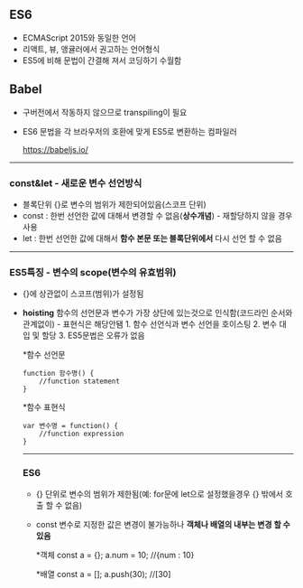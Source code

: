  ## ES6

 - ECMAScript 2015와 동일한 언어
 - 리액트, 뷰, 앵귤러에서 권고하는 언어형식
 - ES5에 비해 문법이 간결해 져서 코딩하기 수월함

 ## Babel

 - 구버전에서 작동하지 않으므로 transpiling이 필요
 - ES6 문법을 각 브라우저의 호환에 맞게 ES5로 변환하는 컴파일러

    <https://babeljs.io/>

 -------------------------------------------------------------

 ### const&let - 새로운 변수 선언방식

 - 블록단위 {}로 변수의 범위가 제한되어있음(스코프 단위)
 - const : 한번 선언한 값에 대해서 변경할 수 없음(**상수개념**) - 재할당하지 않을 경우 사용
 - let : 한번 선언한 값에 대해서 **함수 본문 또는 블록단위에서** 다시 선언 할 수 없음

  -------------------------------------------------------------

  ### ES5특징 - 변수의 scope(변수의 유효범위)

  - {}에 상관없이 스코프(범위)가 설정됨
  - **hoisting** 함수의 선언문과 변수가 가장 상단에 있는것으로 인식함(코드라인 순서와 관계없이) - 표현식은 해당안됌
        1. 함수 선언식과 변수 선언을 호이스팅
        2. 변수 대입 및 할당
        3. ES5문법은 오류가 없음

    *함수 선언문

        function 함수명() {
            //function statement
        }

    *함수 표현식

        var 변수명 = function() {
            //function expression
        }

     -------------------------------------------------------------

     ### ES6 

     - {} 단위로 변수의 범위가 제한됨(예: for문에 let으로 설정했을경우 {} 밖에서 호출 할 수 없음)
     - const 변수로 지정한 값은 변경이 불가능하나 **객체나 배열의 내부는 변경 할 수 있음**

        *객체
        const a = {};
        a.num = 10; //{num : 10}

        *배열
        const a = [];
        a.push(30); //[30]


        
